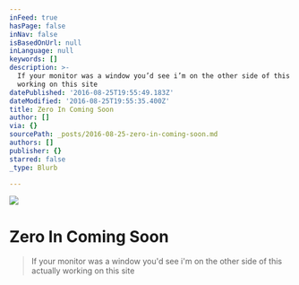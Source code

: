 ```yaml
---
inFeed: true
hasPage: false
inNav: false
isBasedOnUrl: null
inLanguage: null
keywords: []
description: >-
  If your monitor was a window you’d see i’m on the other side of this actually
  working on this site
datePublished: '2016-08-25T19:55:49.183Z'
dateModified: '2016-08-25T19:55:35.400Z'
title: Zero In Coming Soon
author: []
via: {}
sourcePath: _posts/2016-08-25-zero-in-coming-soon.md
authors: []
publisher: {}
starred: false
_type: Blurb

---
```

![](https://the-grid-user-content.s3-us-west-2.amazonaws.com/fb275fbe-1ba5-4abe-bc5a-94649c6716ad.jpg)

# Zero In Coming Soon

> If your monitor was a window you'd see i'm on the other side of this actually working on this site